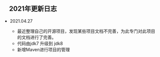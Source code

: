 ## 　2021年更新日志

- 2021.04.27

    - 最近整理自己的开源项目，发现某些项目文档不完善，为此专门对此项目的文档进行了完善。
    - 代码由jdk7 升级到 jdk8
    - 新增Maven进行项目的管理

